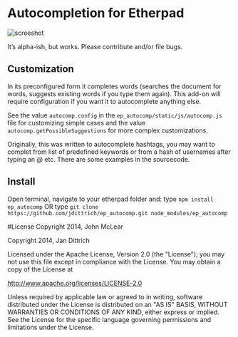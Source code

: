 # Autocompletion for Etherpad

![screeshot](http://i.imgur.com/2uqR3Tg.png)

It’s  alpha-ish, but works. 
Please contribute and/or file bugs. 

## Customization
In its preconfigured form it completes words (searches the document for words, suggests existing words if you type them again). This add-on will require configuration if you want it to autocomplete anything else. 

See the value `autocomp.config` in the  `ep_autocomp/static/js/autocomp.js` file
for customizing simple cases and the value `autocomp.getPossibleSuggestions` for more complex customizations.

Originally, this was written to autocomplete hashtags, you may want to complet from list of predefined keywords or from a hash of usernames after typing an *@* etc. There are some examples in the sourcecode. 

## Install
Open terminal, navigate  to your etherpad folder and: type `npm install ep_autocomp` OR type `git clone https://github.com/jdittrich/ep_autocomp.git node_modules/ep_autocomp`

#License
Copyright 2014, John McLear

Copyright 2014, Jan Dittrich


Licensed under the Apache License, Version 2.0 (the "License");
you may not use this file except in compliance with the License.
You may obtain a copy of the License at

   http://www.apache.org/licenses/LICENSE-2.0

Unless required by applicable law or agreed to in writing, software
distributed under the License is distributed on an "AS IS" BASIS,
WITHOUT WARRANTIES OR CONDITIONS OF ANY KIND, either express or implied.
See the License for the specific language governing permissions and
limitations under the License.
